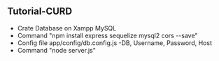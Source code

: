 ## Tutorial-CURD

- Crate Database on Xampp MySQL 
- Command "npm install express sequelize mysql2 cors --save"
- Config file app/config/db.config.js -DB, Username, Password, Host
- Command "node server.js"
